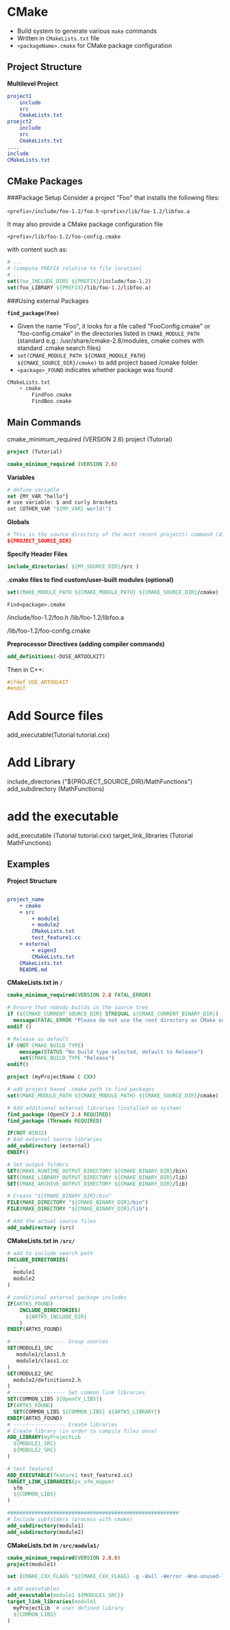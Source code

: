 # CMake

- Build system to generate various `make` commands
- Written in `CMakeLists.txt` file
- `<packageName>.cmake` for CMake package configuration




## Project Structure

**Multilevel Project**
```cmake
project1
    include
    src
    CmakeLists.txt
proejct2
    include
    src
    CmakeLists.txt
....
include
CMakeLists.txt
```

## CMake Packages

###Package Setup
Consider a project "Foo" that installs the following files:

`<prefix>/include/foo-1.2/foo.h`
`<prefix>/lib/foo-1.2/libfoo.a`

It may also provide a CMake package configuration file

`<prefix>/lib/foo-1.2/foo-config.cmake`

with content such as:

```cmake
# ...
# (compute PREFIX relative to file location)
# ...
set(foo_INCLUDE_DIRS ${PREFIX}/include/foo-1.2)
set(foo_LIBRARY ${PREFIX}/lib/foo-1.2/libfoo.a)
```

###Using external Packages

**`find_package(Foo)`**

- Given the name "Foo", it looks for a file called "FooConfig.cmake" or "foo-config.cmake" in the directories listed in `CMAKE_MODULE_PATH` (standard e.g.: /usr/share/cmake-2.8/modules, cmake comes with standard .cmake search files)
- `set(CMAKE_MODULE_PATH ${CMAKE_MODULE_PATH} ${CMAKE_SOURCE_DIR}/cmake)` to add project based /cmake folder
- `<package>_FOUND` indicates whether package was found

```cpp
CMakeLists.txt
	+ cmake
        FindFoo.cmake
        FindBoo.cmake
```



## Main Commands

cmake_minimum_required (VERSION 2.6)
project (Tutorial)

```cmake
project (Tutorial)
```


```cmake
cmake_minimum_required (VERSION 2.6)
```
**Variables**
```cmake
# define variable
set {MY_VAR "hello"}
# use variable: $ and curly brackets
set (OTHER_VAR "${MY_VAR} world!")
```

**Globals**

```cmake
# This is the source directory of the most recent project() command (dirpath to CMakeLists.txt).
${PROJECT_SOURCE_DIR}
```

**Specify Header Files**
```cmake
include_directories( ${MY_SOURCE_DIR}/src )
```

**.cmake files to find custom/user-built modules (optional)**
```cmake
set(CMAKE_MODULE_PATH ${CMAKE_MODULE_PATH} ${CMAKE_SOURCE_DIR}/cmake)
```

`Find<package>.cmake`

<prefix>/include/foo-1.2/foo.h
<prefix>/lib/foo-1.2/libfoo.a

<prefix>/lib/foo-1.2/foo-config.cmake

**Preprocessor Directives (adding compiler commands)**
```cmake
add_definitions(-DUSE_ARTOOLKIT)
```
Then in C++:
```cpp
#ifdef USE_ARTOOLKIT
#endif
```

# Add Source files
add_executable(Tutorial tutorial.cxx)

# Add Library

include_directories ("${PROJECT_SOURCE_DIR}/MathFunctions")
add_subdirectory (MathFunctions)

# add the executable
add_executable (Tutorial tutorial.cxx)
target_link_libraries (Tutorial MathFunctions)





## Examples

**Project Structure**

```cmake

project_name
	+ cmake
	+ src
		+ module1
		+ module2
		CMakeLists.txt
        test_feature1.cc
	+ external
		+ eigen3
		CMakeLists.txt
	CMakeLists.txt
    README.md
```

**CMakeLists.txt in `/`**

```cmake
cmake_minimum_required(VERSION 2.8 FATAL_ERROR)

# Ensure that nobody builds in the source tree
if (${CMAKE_CURRENT_SOURCE_DIR} STREQUAL ${CMAKE_CURRENT_BINARY_DIR})
  message(FATAL_ERROR "Please do not use the root directory as CMake output directory!mkdir build; cd build; cmake .. And you will have to clean the source directory by deleting CMakeCache.txt and the folder CMakeFiles")
endif ()

# Release as default
if (NOT CMAKE_BUILD_TYPE)
    message(STATUS "No build type selected, default to Release")
    set(CMAKE_BUILD_TYPE "Release")
endif()

project (myProjectName C CXX)

# add project based .cmake path to find packages
set(CMAKE_MODULE_PATH ${CMAKE_MODULE_PATH} ${CMAKE_SOURCE_DIR}/cmake)

# Add additional external libraries (installed on system)
find_package (OpenCV 2.4 REQUIRED)
find_package (Threads REQUIRED)

IF(NOT WIN32)
# Add external source libraries
add_subdirectory (external)
ENDIF()

# Set output folders
SET(CMAKE_RUNTIME_OUTPUT_DIRECTORY ${CMAKE_BINARY_DIR}/bin)
SET(CMAKE_LIBRARY_OUTPUT_DIRECTORY ${CMAKE_BINARY_DIR}/lib)
SET(CMAKE_ARCHIVE_OUTPUT_DIRECTORY ${CMAKE_BINARY_DIR}/lib)

# Create "${CMAKE_BINARY_DIR}/bin"
FILE(MAKE_DIRECTORY "${CMAKE_BINARY_DIR}/bin")
FILE(MAKE_DIRECTORY "${CMAKE_BINARY_DIR}/lib")

# Add the actual source files
add_subdirectory (src)
```


**CMakeLists.txt in `/src/`**
```cmake
# add to include search path
INCLUDE_DIRECTORIES(
  .
  module1
  module2
)

# conditional external package includes
IF(ARTK5_FOUND)
    INCLUDE_DIRECTORIES(
      ${ARTK5_INCLUDE_DIR}
    )
ENDIF(ARTK5_FOUND)

# ----------------- Group sources
SET(MODULE1_SRC
   module1/class1.h
   module1/class1.cc
)
SET(MODULE2_SRC
  module2/definitions2.h
)
# ----------------- Set common link libraries
SET(COMMON_LIBS ${OpenCV_LIBS})
IF(ARTK5_FOUND)
  SET(COMMON_LIBS ${COMMON_LIBS} ${ARTK5_LIBRARY})
ENDIF(ARTK5_FOUND)
# ----------------- Create libraries
# Create library (in order to compile files once)
ADD_LIBRARY(myProjectLib
  ${MODULE1_SRC}
  ${MODULE2_SRC}
)

# test feature1
ADD_EXECUTABLE(feature1 test_feature1.cc)
TARGET_LINK_LIBRARIES(px_sfm_mapper
  sfm
  ${COMMON_LIBS}
)

########################################################
# Include subfolders (process with cmake)
add_subdirectory(module1)
add_subdirectory(module2)
```

**CMakeLists.txt in `/src/module1/`**
```cmake
cmake_minimum_required(VERSION 2.8.0)
project(module1)

set (CMAKE_CXX_FLAGS "${CMAKE_CXX_FLAGS} -g -Wall -Werror -Wno-unused-local-typedefs -std=c++11")

# add executables
add_executable(module1 ${MODULE1_SRC})
target_link_libraries(module1
  myProjectLib	# user defined library
  ${COMMON_LIBS}
)
```